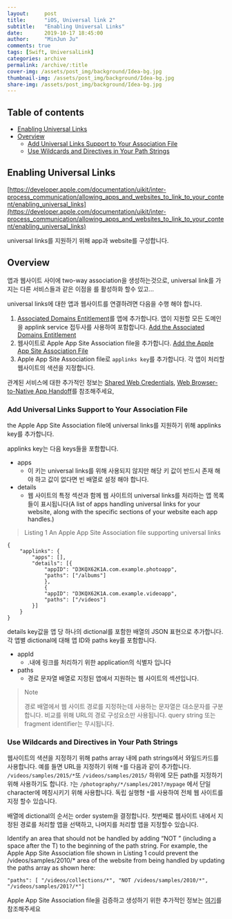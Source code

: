 ```yaml
---
layout:     post
title:      "iOS, Universal link 2"
subtitle:   "Enabling Universal Links"
date:       2019-10-17 18:45:00
author:     "MinJun Ju"
comments: true 
tags: [Swift, UniversalLink]
categories: archive
permalink: /archive/:title
cover-img: /assets/post_img/background/Idea-bg.jpg
thumbnail-img: /assets/post_img/background/Idea-bg.jpg
share-img: /assets/post_img/background/Idea-bg.jpg
--- 
```


## Table of contents 

  - [<U>Enabling Universal Links</U>](#section-id-1)
  - [<U>Overview</U>](#section-id-7)
    - [<U>Add Universal Links Support to Your Association File</U>](#section-id-19)
    - [<U>Use Wildcards and Directives in Your Path Strings</U>](#section-id-60)
  


<div id='section-id-1'/>

## Enabling Universal Links

[https://developer.apple.com/documentation/uikit/inter-process_communication/allowing_apps_and_websites_to_link_to_your_content/enabling_universal_links](https://developer.apple.com/documentation/uikit/inter-process_communication/allowing_apps_and_websites_to_link_to_your_content/enabling_universal_links)

universal links를 지원하기 위해 app과 website를 구성합니다. 

<div id='section-id-7'/>

## Overview 

앱과 웹사이트 사이에 two-way association을 생성하는것으로, universal link를 가지는 다른 서비스들과 같은 이점을 를 활성하화 할수 있고...

universal links에 대한 앱과 웹사이트를 연결하려면 다음을 수행 해야 합니다.

1. [Associated Domains Entitlement](https://developer.apple.com/documentation/bundleresources/entitlements/com_apple_developer_associated-domains)를 앱에 추가합니다. 앱이 지원할 모든 도메인을 applink service 접두사를 사용하여 포함합니다. [Add the Associated Domains Entitlement](https://developer.apple.com/documentation/security/password_autofill/setting_up_an_app_s_associated_domains#3001207)
2. 웹사이트로 Apple App Site Association file을 추가합니다. [Add the Apple App Site Association File](https://developer.apple.com/documentation/security/password_autofill/setting_up_an_app_s_associated_domains#3001215)
3. Apple App Site Association file로 `applinks key`를 추가합니다. 각 앱이 처리할 웹사이트의 색션을 지정합니다. 

관계된 서비스에 대한 추가적인 정보는 [Shared Web Credentials](https://developer.apple.com/documentation/security/shared_web_credentials), [Web Browser-to-Native App Handoff](https://developer.apple.com/library/archive/documentation/UserExperience/Conceptual/Handoff/AdoptingHandoff/AdoptingHandoff.html#//apple_ref/doc/uid/TP40014338-CH2-SW10)를 참조해주세요,

<div id='section-id-19'/>

### Add Universal Links Support to Your Association File

the Apple App Site Association file에 universal links를 지원하기 위해 applinks key를 추가합니다. 

applinks key는 다음 keys들을 포함합니다. 

- apps 
	- 이 키는 universal links를 위해 사용되지 않지만 해당 키 값이 반드시 존재 해야 하고 값이 없다면 빈 배열로 설정 해야 합니다. 
- details 
	- 웹 사이트의 특정 섹션과 함께 웹 사이트의 universal links를 처리하는 앱 목록들이 표시됩니다(A list of apps handling universal links for your website, along with the specific sections of your website each app handles.)

> Listing 1 
An Apple App Site Association file supporting universal links

```
{
    "applinks": {
        "apps": [],
        "details": [{
            "appID": "D3KQX62K1A.com.example.photoapp",
            "paths": ["/albums"]
            },
            {
            "appID": "D3KQX62K1A.com.example.videoapp",
            "paths": ["/videos"]
        }]
    }
}
```

details key값을 앱 당 하나의 dictional를 포함한 배열의 JSON 표현으로 추가합니다. 각 앱별 dictional에 대해 앱 ID와 paths key를 포함합니다. 

- appId
	- <team identifier>.<bundler identifer>내에 링크를 처리하기 위한 application의 식별자 입니다
- paths 
	- 경로 문자열 배열로 지정된 앱에서 지원하는 웹 사이트의 섹션입니다.

> Note
> 
> 경로 배열에서 웹 사이트 경로를 지정하는데 사용하는 문자열은 대소문자를 구분합니다. 비교를 위해 URL의 경로 구성요소만 사용됩니다. query string 또는 fragment identifier는 무시됩니다. 

<div id='section-id-60'/>

### Use Wildcards and Directives in Your Path Strings

웹사이트의 색션을 지정하기 위해 paths array 내에 path strings에서 와일드카드를 사용합니다. 예를 들면 URL을 지정하기 위해 `*`를 다음과 같이 추가합니다. `/videos/samples/2015/*`또 `/videos/samples/2015/` 하위에 모든 path를 지정하기위해 사용하기도 합니다. `?`는 `/photography/*/samples/201?/mypage` 에서 단일 character에 메칭시키기 위해 사용합니다. 독립 실행형 `*`를 사용하여 전체 웹 사이트를 지정 할수 있습니다. 

배열에 dictional의 순서는 order system을 결정합니다. 첫번째로 웹사이트 내에서 지정된 경로를 처리할 앱을 선택하고, 나머지를 처리할 앱을 지정할수 있습니다. 

Identify an area that should not be handled by adding “NOT ” (including a space after the T) to the beginning of the path string. For example, the Apple App Site Association file shown in Listing 1 could prevent the /videos/samples/2010/* area of the website from being handled by updating the paths array as shown here:

```
"paths": [ "/videos/collections/*", "NOT /videos/samples/2010/*", "/videos/samples/201?/*"]
```

Apple App Site Association file을 검증하고 생성하기 위한 추가적인 정보는 [여기](https://developer.apple.com/documentation/security/password_autofill/setting_up_an_app_s_associated_domains)를 참조해주세요 
